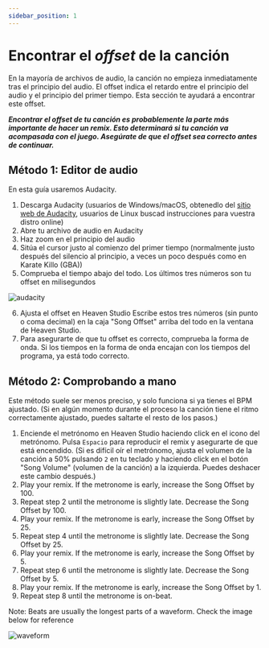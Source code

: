 ```yaml
---
sidebar_position: 1
---
```


# Encontrar el *offset* de la canción

En la mayoría de archivos de audio, la canción no empieza inmediatamente tras el principio del audio. El offset indica el retardo entre el principio del audio y el principio del primer tiempo. Esta sección te ayudará a encontrar este offset.

***Encontrar el offset de tu canción es probablemente la parte más importante de hacer un remix. Esto determinará si tu canción va acompasada con el juego. Asegúrate de que el offset sea correcto antes de continuar.***

## Método 1: Editor de audio
En esta guía usaremos Audacity.

1. Descarga Audacity
(usuarios de Windows/macOS, obtenedlo del [sitio web de Audacity](https://www.audacityteam.org/download/), usuarios de Linux buscad instrucciones para vuestra distro online)
2. Abre tu archivo de audio en Audacity
3. Haz zoom en el principio del audio
4. Sitúa el cursor justo al comienzo del primer tiempo (normalmente justo después del silencio al principio, a veces un poco después como en Karate Killo (GBA))
5. Comprueba el tiempo abajo del todo. Los últimos tres números son tu offset en milisegundos

![audacity](/img/docs-tips/music/offset/audacity.png)

6. Ajusta el offset en Heaven Studio Escribe estos tres números (sin punto o coma decimal) en la caja "Song Offset" arriba del todo en la ventana de Heaven Studio.
7. Para asegurarte de que tu offset es correcto, comprueba la forma de onda. Si los tiempos en la forma de onda encajan con los tiempos del programa, ya está todo correcto.

## Método 2: Comprobando a mano
Este método suele ser menos preciso, y solo funciona si ya tienes el BPM ajustado.
(Si en algún momento durante el proceso la canción tiene el ritmo correctamente ajustado, puedes saltarte el resto de los pasos.)

1. Enciende el metrónomo en Heaven Studio haciendo click en el icono del metrónomo. Pulsa `Espacio` para reproducir el remix y asegurarte de que está encendido. (Si es difícil oír el metrónomo, ajusta el volumen de la canción a 50% pulsando `2` en tu teclado y haciendo click en el botón "Song Volume" (volumen de la canción) a la izquierda. Puedes deshacer este cambio después.)
2. Play your remix. If the metronome is early, increase the Song Offset by 100.
3. Repeat step 2 until the metronome is slightly late. Decrease the Song Offset by 100.
4. Play your remix. If the metronome is early, increase the Song Offset by 25.
5. Repeat step 4 until the metronome is slightly late. Decrease the Song Offset by 25.
6. Play your remix. If the metronome is early, increase the Song Offset by 5.
7. Repeat step 6 until the metronome is slightly late. Decrease the Song Offset by 5.
8. Play your remix. If the metronome is early, increase the Song Offset by 1.
9. Repeat step 8 until the metronome is on-beat.

Note: Beats are usually the longest parts of a waveform. Check the image below for reference

![waveform](/img/docs-tips/music/offset/waveform.png)
